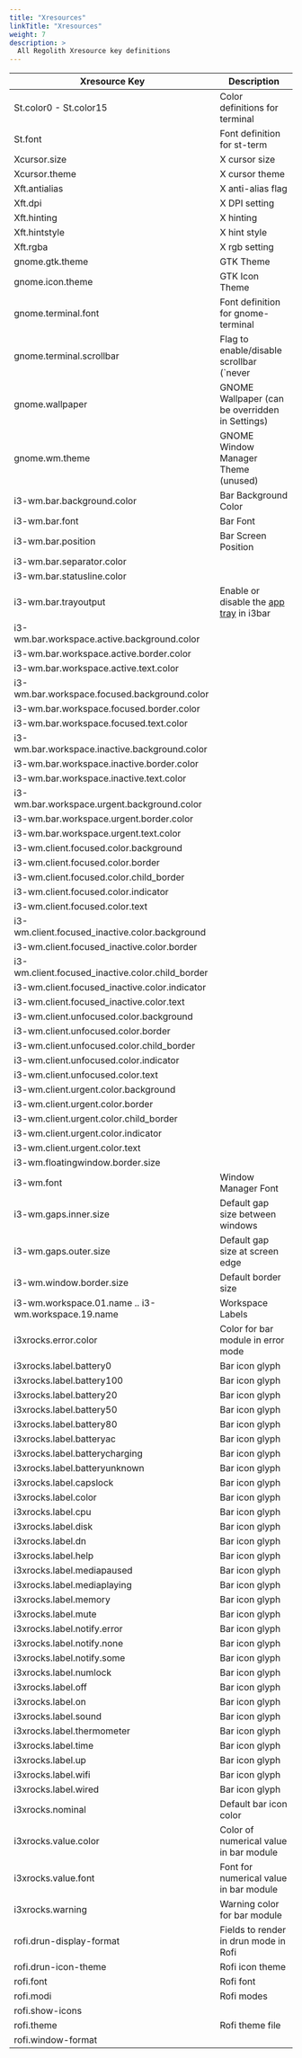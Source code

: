 ```yaml
---
title: "Xresources"
linkTitle: "Xresources"
weight: 7
description: >
  All Regolith Xresource key definitions
---
```


| Xresource Key | Description |
|-------------|-------------|
|St.color0 - St.color15 | 	Color definitions for terminal |
|St.font | 	Font definition for st-term |
|Xcursor.size | X cursor size |
|Xcursor.theme | X cursor theme |
|Xft.antialias | X anti-alias flag |
|Xft.dpi | X DPI setting |
|Xft.hinting | X hinting |
|Xft.hintstyle | 	X hint style |
|Xft.rgba | X	rgb setting |
|gnome.gtk.theme | GTK Theme |
|gnome.icon.theme | GTK Icon Theme |
|gnome.terminal.font | Font definition for gnome-terminal |
|gnome.terminal.scrollbar | Flag to enable/disable scrollbar (`never | always`) |
|gnome.wallpaper | GNOME Wallpaper (can be overridden in Settings) |
|gnome.wm.theme | GNOME Window Manager Theme (unused) |
|i3-wm.bar.background.color | Bar Background Color |
|i3-wm.bar.font | Bar Font |
|i3-wm.bar.position | Bar Screen Position |
|i3-wm.bar.separator.color | |
|i3-wm.bar.statusline.color | |
|i3-wm.bar.trayoutput | Enable or disable the [app tray](https://i3wm.org/docs/userguide.html#_tray_output) in i3bar |
|i3-wm.bar.workspace.active.background.color | |
|i3-wm.bar.workspace.active.border.color | |
|i3-wm.bar.workspace.active.text.color | |
|i3-wm.bar.workspace.focused.background.color | |
|i3-wm.bar.workspace.focused.border.color | |
|i3-wm.bar.workspace.focused.text.color | |
|i3-wm.bar.workspace.inactive.background.color | |
|i3-wm.bar.workspace.inactive.border.color | |
|i3-wm.bar.workspace.inactive.text.color | |
|i3-wm.bar.workspace.urgent.background.color | |
|i3-wm.bar.workspace.urgent.border.color | |
|i3-wm.bar.workspace.urgent.text.color | |
|i3-wm.client.focused.color.background | |
|i3-wm.client.focused.color.border | |
|i3-wm.client.focused.color.child_border | |
|i3-wm.client.focused.color.indicator | |
|i3-wm.client.focused.color.text | |
|i3-wm.client.focused_inactive.color.background | |
|i3-wm.client.focused_inactive.color.border | |
|i3-wm.client.focused_inactive.color.child_border | |
|i3-wm.client.focused_inactive.color.indicator | |
|i3-wm.client.focused_inactive.color.text | |
|i3-wm.client.unfocused.color.background | |
|i3-wm.client.unfocused.color.border | |
|i3-wm.client.unfocused.color.child_border | |
|i3-wm.client.unfocused.color.indicator | |
|i3-wm.client.unfocused.color.text | |
|i3-wm.client.urgent.color.background | |
|i3-wm.client.urgent.color.border | |
|i3-wm.client.urgent.color.child_border | |
|i3-wm.client.urgent.color.indicator | |
|i3-wm.client.urgent.color.text | |
|i3-wm.floatingwindow.border.size | |
|i3-wm.font | Window Manager Font |
|i3-wm.gaps.inner.size | Default gap size between windows |
|i3-wm.gaps.outer.size | 	Default gap size at screen edge |
|i3-wm.window.border.size | Default border size |
|i3-wm.workspace.01.name .. i3-wm.workspace.19.name | Workspace Labels |
|i3xrocks.error.color | Color for bar module in error mode |
|i3xrocks.label.battery0 | Bar icon glyph |
|i3xrocks.label.battery100 |  Bar icon glyph |
|i3xrocks.label.battery20 |  Bar icon glyph |
|i3xrocks.label.battery50 |  Bar icon glyph |
|i3xrocks.label.battery80 |  Bar icon glyph |
|i3xrocks.label.batteryac |  Bar icon glyph |
|i3xrocks.label.batterycharging |  Bar icon glyph |
|i3xrocks.label.batteryunknown |  Bar icon glyph |
|i3xrocks.label.capslock |  Bar icon glyph |
|i3xrocks.label.color | 	 Bar icon glyph |
|i3xrocks.label.cpu |  Bar icon glyph |
|i3xrocks.label.disk | Bar icon glyph |
|i3xrocks.label.dn |  Bar icon glyph |
|i3xrocks.label.help |  Bar icon glyph |
|i3xrocks.label.mediapaused |  Bar icon glyph |
|i3xrocks.label.mediaplaying |  Bar icon glyph |
|i3xrocks.label.memory |  Bar icon glyph |
|i3xrocks.label.mute |  Bar icon glyph |
|i3xrocks.label.notify.error |  Bar icon glyph |
|i3xrocks.label.notify.none |  Bar icon glyph |
|i3xrocks.label.notify.some |  Bar icon glyph |
|i3xrocks.label.numlock |  Bar icon glyph |
|i3xrocks.label.off |  Bar icon glyph |
|i3xrocks.label.on |  Bar icon glyph |
|i3xrocks.label.sound |  Bar icon glyph |
|i3xrocks.label.thermometer |  Bar icon glyph |
|i3xrocks.label.time |  Bar icon glyph |
|i3xrocks.label.up |  Bar icon glyph |
|i3xrocks.label.wifi |  Bar icon glyph |
|i3xrocks.label.wired |  Bar icon glyph |
|i3xrocks.nominal | Default bar icon color |
|i3xrocks.value.color | Color of numerical value in bar module |
|i3xrocks.value.font | Font for numerical value in bar module |
|i3xrocks.warning | Warning color for bar module |
|rofi.drun-display-format | Fields to render in drun mode in Rofi |
|rofi.drun-icon-theme | Rofi icon theme |
|rofi.font | Rofi font |
|rofi.modi | Rofi modes |
|rofi.show-icons | |
|rofi.theme | Rofi theme file |
|rofi.window-format | |
